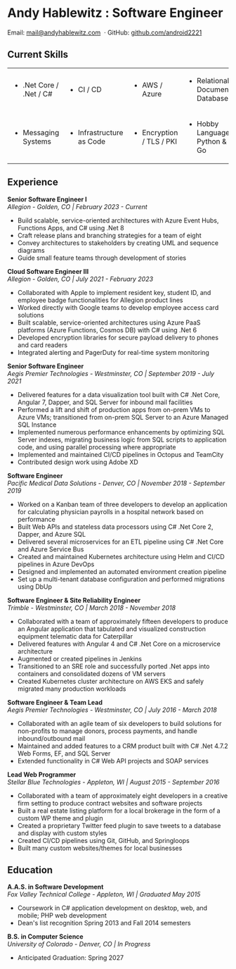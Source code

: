 # Andy Hablewitz : Software Engineer

<div class="contact-info">
<span>Email:</span> <a href="mailto:mail@andyhablewitz.com">mail@andyhablewitz.com</a>
<span>&nbsp·&nbsp</span><span>GitHub:</span> <a target="_blank" href="https://github.com/android2221">github.com/android2221</a>
</div>

## **Current Skills**
<table>
<tr>
<td><ul><li>.Net Core / .Net / C#</li></ul></td>
<td><ul><li>CI / CD</li></ul></td>
<td><ul><li>AWS / Azure</li></ul></td>
<td><ul><li>Relational / Document Databases</li></ul></td>
</tr>
<tr>
<td><ul><li>Messaging Systems</li></ul></td>
<td><ul><li>Infrastructure as Code</li></ul></td>
<td><ul><li>Encryption / TLS / PKI</li></ul></td>
<td><ul><li>Hobby Languages: Python & Go</li></ul></td>
</table>

## **Experience**

**Senior Software Engineer I**  
*Allegion - Golden, CO | February 2023 - Current*

- Build scalable, service-oriented architectures with Azure Event Hubs, Functions Apps, and C# using .Net 8
- Craft release plans and branching strategies for a team of eight
- Convey architectures to stakeholders by creating UML and sequence diagrams
- Guide small feature teams through development of stories

**Cloud Software Engineer III**  
*Allegion - Golden, CO | July 2021 - February 2023*

- Collaborated with Apple to implement resident key, student ID, and employee badge functionalities for Allegion product lines
- Worked directly with Google teams to develop employee access card solutions
- Built scalable, service-oriented architectures using Azure PaaS platforms (Azure Functions, Cosmos DB) with C# using .Net 6
- Developed encryption libraries for secure payload delivery to phones and card readers
- Integrated alerting and PagerDuty for real-time system monitoring

**Senior Software Engineer**  
*Aegis Premier Technologies - Westminster, CO | September 2019 - July 2021*

- Delivered features for a data visualization tool built with C# .Net Core, Angular 7, Dapper, and SQL Server for inbound mail facilities
- Performed a lift and shift of production apps from on-prem VMs to Azure VMs; transitioned from on-prem SQL Server to an Azure Managed SQL Instance
- Implemented numerous performance enhancements by optimizing SQL Server indexes, migrating business logic from SQL scripts to application code, and using parallel processing where appropriate
- Implemented and maintained CI/CD pipelines in Octopus and TeamCity
- Contributed design work using Adobe XD

**Software Engineer**  
*Pacific Medical Data Solutions - Denver, CO | November 2018 - September 2019*

- Worked on a Kanban team of three developers to develop an application for calculating physician payrolls in a hospital network based on performance
- Built Web APIs and stateless data processors using C# .Net Core 2, Dapper, and Azure SQL
- Delivered several microservices for an ETL pipeline using C# .Net Core and Azure Service Bus
- Created and maintained Kubernetes architecture using Helm and CI/CD pipelines in Azure DevOps
- Designed and implemented an automated environment creation pipeline
- Set up a multi-tenant database configuration and performed migrations using DbUp

**Software Engineer & Site Reliability Engineer**  
*Trimble - Westminster, CO | March 2018 - November 2018*

- Collaborated with a team of approximately fifteen developers to produce an Angular application that tabulated and visualized construction equipment telematic data for Caterpillar
- Delivered features with Angular 4 and C# .Net Core on a microservice architecture
- Augmented or created pipelines in Jenkins
- Transitioned to an SRE role and successfully ported .Net apps into containers and consolidated dozens of VM servers
- Created Kubernetes cluster architecture on AWS EKS and safely migrated many production workloads

**Software Engineer & Team Lead**  
*Aegis Premier Technologies - Westminster, CO | July 2016 - March 2018*

- Collaborated with an agile team of six developers to build solutions for non-profits to manage donors, process payments, and handle inbound/outbound mail
- Maintained and added features to a CRM product built with C# .Net 4.7.2 Web Forms, EF, and SQL Server
- Extended functionality in C# Web API projects and SOAP services

**Lead Web Programmer**  
*Stellar Blue Technologies - Appleton, WI | August 2015 - September 2016*

- Collaborated with a team of approximately eight developers in a creative firm setting to produce contract websites and software projects
- Built a real estate listing platform for a local brokerage in the form of a custom WP theme and plugin
- Created a proprietary Twitter feed plugin to save tweets to a database and display with custom styles
- Created CI/CD pipelines using Git, GitHub, and Springloops
- Built many custom websites/themes for local businesses

## **Education**

**A.A.S. in Software Development**  
*Fox Valley Technical College - Appleton, WI | Graduated May 2015*

- Coursework in C# application development on desktop, web, and mobile; PHP web development
- Dean's list recognition Spring 2013 and Fall 2014 semesters

**B.S. in Computer Science**  
*University of Colorado - Denver, CO | In Progress*

- Anticipated Graduation: Spring 2027
